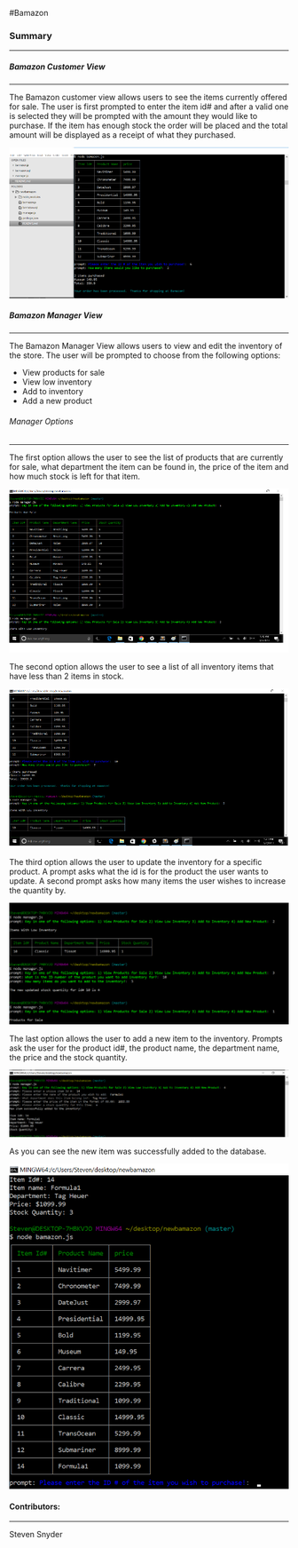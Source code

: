 #Bamazon

### Summary
***



##### Bamazon Customer View
***

The Bamazon customer view allows users to see the items currently offered for sale. The user is first prompted to enter the item id# and after a valid one is selected they will be prompted with the amount they would like to purchase. If the item has enough stock the order will be placed and the total amount will be displayed as a receipt of what they purchased. 


![Customer View](/images/customer1.png)


##### Bamazon Manager View
***

The Bamazon Manager View allows users to view and edit the inventory of the store.  The user will be prompted to choose from the following options:
* View products for sale
* View low inventory
* Add to inventory
* Add a new product

###### Manager Options 
***

The first option allows the user to see the list of products that are currently for sale, what department the item can be found in, the price of the item and how much stock is left for that item.

![First Manager View](/images/manager1.png)



The second option allows the user to see a list of all inventory items that have less than 2 items in stock.

![Second Manager View](/images/manager2.png)


The third option allows the user to update the inventory for a specific product.  A prompt asks what the id is for the product the user wants to update.  A second prompt asks how many items the user wishes to increase the quantity by.

![Third Manager View](/images/manager3.png)



The last option allows the user to add a new item to the inventory.  Prompts ask the user for the product id#, the product name, the department name, the price and the stock quantity.

![Fourth Manager View](/images/manager4.png)

As you can see the new item was successfully added to the database.

![Fourth Manager View part 2](/images/manager5.png)






#### Contributors:
***

Steven Snyder
